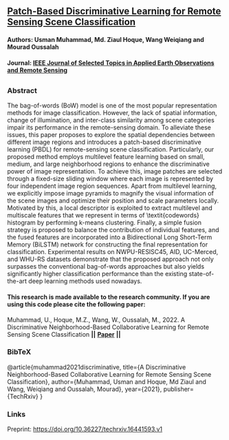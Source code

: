 ## [Patch-Based Discriminative Learning for Remote Sensing Scene Classification](https://www.techrxiv.org/articles/preprint/A_Discriminative_Neighborhood-Based_Collaborative_Learning_for_Remote_Sensing_Scene_Classification/16441593)
#### Authors: Usman Muhammad, Md. Ziaul Hoque, Wang Weiqiang and Mourad Oussalah

#### Journal: [IEEE Journal of Selected Topics in Applied Earth Observations and Remote Sensing](https://ieeexplore.ieee.org/xpl/RecentIssue.jsp?punumber=4609443)
##

### Abstract
The bag-of-words (BoW) model is one of the most popular representation methods for image classification. However, the lack of spatial information, change of illumination, and inter-class similarity among scene categories impair its performance in the remote-sensing domain. To alleviate these issues, this paper proposes to explore the spatial dependencies between different image regions and introduces a patch-based discriminative learning (PBDL) for remote-sensing scene classification. Particularly, our proposed method employs multilevel feature learning based on small, medium, and large neighborhood regions to enhance the discriminative power of image representation. To achieve this, image patches are selected through a fixed-size sliding window where each image is represented by four independent image region sequences. Apart from multilevel learning, we explicitly impose image pyramids to magnify the visual information of the scene images and optimize their position and scale parameters locally. Motivated by this, a local descriptor is exploited to extract multilevel and multiscale features that we represent in terms of \textit{codewords} histogram by performing k-means clustering. Finally, a simple fusion strategy is proposed to balance the contribution of individual features, and the fused features are incorporated into a Bidirectional Long Short-Term Memory (BiLSTM) network for constructing the final representation for classification. Experimental results on NWPU-RESISC45, AID, UC-Merced, and WHU-RS datasets demonstrate that the proposed approach not only surpasses the conventional bag-of-words approaches but also yields significantly higher classification performance than the existing state-of-the-art deep learning methods used nowadays.

#### This research is made available to the research community. If you are using this code please cite the following paper:                              
Muhammad, U., Hoque, M.Z., Wang, W., Oussalah, M., 2022. A Discriminative Neighborhood-Based Collaborative Learning for Remote Sensing Scene Classification **||** **[Paper](https://www.techrxiv.org/ndownloader/files/30455487/1)** **||**

### BibTeX
@article{muhammad2021discriminative,
  title={A Discriminative Neighborhood-Based Collaborative Learning for Remote Sensing Scene Classification},
  author={Muhammad, Usman and Hoque, Md Ziaul and Wang, Weiqiang and Oussalah, Mourad},
  year={2021},
  publisher={TechRxiv}
}

### Links
Preprint: https://doi.org/10.36227/techrxiv.16441593.v1
